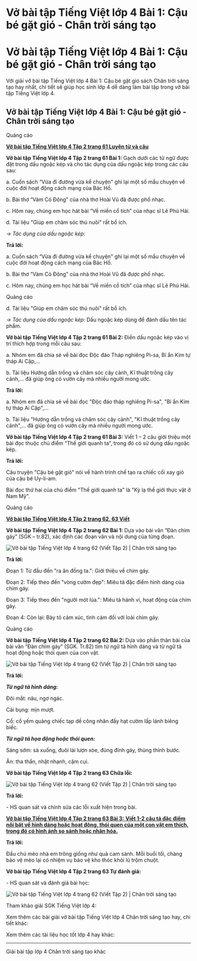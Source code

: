 # Vở bài tập Tiếng Việt lớp 4 Bài 1: Cậu bé gặt gió - Chân trời sáng tạo

# Vở bài tập Tiếng Việt lớp 4 Bài 1: Cậu bé gặt gió - Chân trời sáng tạo

Với giải vở bài tập Tiếng Việt lớp 4 Bài 1: Cậu bé gặt gió sách Chân trời sáng tạo hay nhất, chi tiết sẽ giúp học sinh lớp 4 dễ dàng làm bài tập trong vở bài tập Tiếng Việt lớp 4.

## Vở bài tập Tiếng Việt lớp 4 Bài 1: Cậu bé gặt gió - Chân trời sáng tạo

Quảng cáo

[**Vở bài tập Tiếng Việt lớp 4 Tập 2 trang 61 Luyện từ và câu**](https://vietjack.com/vbt-tieng-viet-4-ct/luyen-tu-va-cau-trang-61-vbt-tieng-viet-4-tap-2.jsp)

**Vở bài tập Tiếng Việt lớp 4 Tập 2 trang 61 Bài 1:** Gạch dưới các từ ngữ được đặt trong dấu ngoặc kép và cho tác dụng của dấu ngoặc kép trong các câu sau:

a. Cuốn sách “Vừa đi đường vừa kể chuyện" ghi lại một số mẩu chuyện về cuộc đời hoạt động cách mạng của Bác Hồ. 

b. Bài thơ “Vàm Cỏ Đông” của nhà thơ Hoài Vũ đã được phổ nhạc. 

c. Hôm nay, chúng em học hát bài “Về miền cổ tích” của nhạc sĩ Lê Phú Hải. 

d. Tài liệu "Giúp em chăm sóc thú nuôi" rất bổ ích. 

_→ Tác dụng của dấu ngoặc kép:_

**Trả lời:**

a. Cuốn sách “Vừa đi đường vừa kể chuyện" ghi lại một số mẩu chuyện về cuộc đời hoạt động cách mạng của Bác Hồ. 

b. Bài thơ “Vàm Cỏ Đông” của nhà thơ Hoài Vũ đã được phổ nhạc. 

c. Hôm nay, chúng em học hát bài “Về miền cổ tích” của nhạc sĩ Lê Phú Hải. 

Quảng cáo

d. Tài liệu "Giúp em chăm sóc thú nuôi" rất bổ ích. 

_→ Tác dụng của dấu ngoặc kép:_ Dấu ngoặc kép dùng để đánh dấu tên tác phẩm.

**Vở bài tập Tiếng Việt lớp 4 Tập 2 trang 61 Bài 2:** Điền dấu ngoặc kép vào vị trí thích hợp trong mỗi câu sau: 

a. Nhóm em đã chia sẻ về bài đọc Độc đáo Tháp nghiêng Pi-sa, Bí ẩn Kim tự tháp Ai Cập,... 

b. Tài liệu Hướng dẫn trồng và chăm sóc cây cảnh, Kĩ thuật trồng cây cảnh,... đã giúp ông có vườn cây mà nhiều người mong ước. 

**Trả lời:**

a. Nhóm em đã chia sẻ về bài đọc "Độc đáo tháp nghiêng Pi-sa", "Bí ẩn Kim tự tháp Ai Cập",...

b. Tài liệu "Hướng dẫn trồng và chăm sóc cây cảnh", "Kĩ thuật trồng cây cảnh",... đã giúp ông có vườn cây mà nhiều người mong ước. 

**Vở bài tập Tiếng Việt lớp 4 Tập 2 trang 61 Bài 3:** Viết 1 – 2 câu giới thiệu một bài đọc thuộc chủ điểm “Thế giới quanh ta”, trong đó có sử dụng dấu ngoặc kép.

**Trả lời:**

Câu truyện "Cậu bé gặt gió" nói về hành trình chế tạo ra chiếc cối xay gió của cậu bé Uy-li-am.

Bài đọc thứ hai của chủ điểm "Thế giới quanh ta" là "Kỳ lạ thế giới thực vật ở Nam Mỹ".

Quảng cáo

[**Vở bài tập Tiếng Việt lớp 4 Tập 2 trang 62, 63 Viết**](https://vietjack.com/vbt-tieng-viet-4-ct/viet-trang-62-vbt-tieng-viet-4-tap-2.jsp)

**Vở bài tập Tiếng Việt lớp 4 Tập 2 trang 62 Bài 1:** Dựa vào bài văn “Đàn chim gáy” (SGK – tr.82), xác định các đoạn văn và nội dung của từng đoạn. 

![Vở bài tập Tiếng Việt lớp 4 trang 62 \(Viết Tập 2\) | Chân trời sáng tạo](https://vietjack.com/vbt-tieng-viet-4-ct/images/viet-trang-62-vbt-tieng-viet-4-tap-2.PNG)

**Trả lời:**

Đoạn 1: Từ đầu đến "ra ăn đồng ta.": Giới thiệu về chim gáy.

Đoạn 2: Tiếp theo đến "vòng cườm đẹp": Miêu tả đặc điểm hình dáng của chim gáy.

Đoạn 3: Tiếp theo đến "người mót lúa.": Miêu tả hành vi, hoạt động của chim gáy.

Đoạn 4: Còn lại: Bày tỏ cảm xúc, tình cảm đối với loài chim gáy.

Quảng cáo

**Vở bài tập Tiếng Việt lớp 4 Tập 2 trang 62 Bài 2:** Dựa vào phần thân bài của bài văn “Đàn chim gáy” (SGK. Tr.82) tìm từ ngữ tả hình dáng và từ ngữ tả hoạt động hoặc thói quen của con vật. 

![Vở bài tập Tiếng Việt lớp 4 trang 62 \(Viết Tập 2\) | Chân trời sáng tạo](https://vietjack.com/vbt-tieng-viet-4-ct/images/viet-trang-62-vbt-tieng-viet-4-tap-2-1.PNG)

**Trả lời:**

**_Từ ngữ tả hình dáng:_**

Đôi mắt: nâu, ngơ ngác.

Cái bụng: mịn mượt.

Cổ: cổ yếm quàng chiếc tạp dề công nhân đầy hạt cườm lấp lánh biêng biếc.

**_Từ ngữ tả họa động hoặc thói quen:_**

Sáng sớm: sà xuống, đuôi lái lượn xòe, đủng đỉnh gáy, thủng thỉnh bước.

Ăn: tha thẩn, nhặt nhạnh, cặm cụi.

**Vở bài tập Tiếng Việt lớp 4 Tập 2 trang 63 Chữa lỗi:**

![Vở bài tập Tiếng Việt lớp 4 trang 62 \(Viết Tập 2\) | Chân trời sáng tạo](https://vietjack.com/vbt-tieng-viet-4-ct/images/anh-o-ke.PNG)

**Trả lời:**

\- HS quan sát và chỉnh sửa các lỗi xuất hiện trong bài. 

[**Vở bài tập Tiếng Việt lớp 4 Tập 2 trang 63 Bài 3:** **Viết 1-2 câu tả đặc điểm nổi bật về hình dáng hoặc hoạt động, thói quen của một con vật em thích, trong đó có hình ảnh so sánh hoặc nhân hóa.**](https://vietjack.com/vbt-tieng-viet-4-ct/viet-1-2-cau-ta-dac-diem-noi-bat-ve-hinh-dang-vm.jsp)

**Trả lời:**

Đầu chú mèo nhà em trông giống như quả cam sành. Mỗi buổi tối, chàng bảo vệ mèo lại có nhiệm vụ bảo vệ kho thóc khỏi lũ trộm chuột.

**Vở bài tập Tiếng Việt lớp 4 Tập 2 trang 63 Tự đánh giá:**

\- HS quan sát và đánh giá bài học:

![Vở bài tập Tiếng Việt lớp 4 trang 62 \(Viết Tập 2\) | Chân trời sáng tạo](https://vietjack.com/vbt-tieng-viet-4-ct/images/tu-danh-gia.PNG)

Tham khảo giải SGK Tiếng Việt lớp 4:

Xem thêm các bài giải vở bài tập Tiếng Việt lớp 4 Chân trời sáng tạo hay, chi tiết khác:

Xem thêm các tài liệu học tốt lớp 4 hay khác:

* * *

Giải bài tập lớp 4 Chân trời sáng tạo khác
